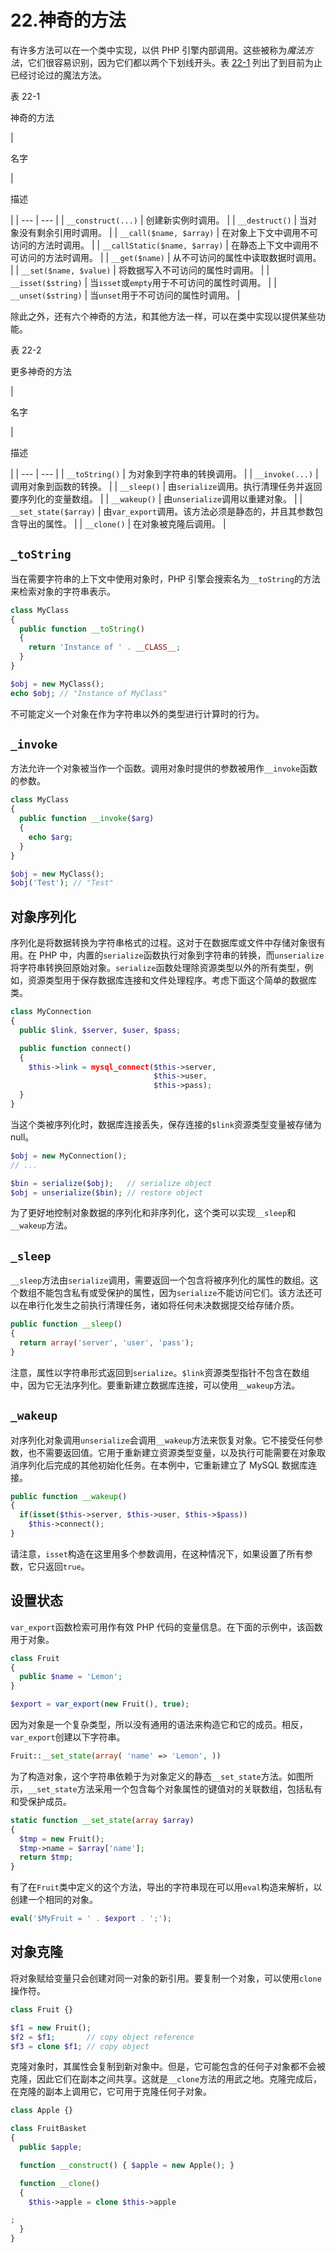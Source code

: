 # 22.神奇的方法

有许多方法可以在一个类中实现，以供 PHP 引擎内部调用。这些被称为*魔法方法*，它们很容易识别，因为它们都以两个下划线开头。表 [22-1](#Tab1) 列出了到目前为止已经讨论过的魔法方法。

表 22-1

神奇的方法

<colgroup><col class="tcol1 align-left"> <col class="tcol2 align-left"></colgroup> 
| 

名字

 | 

描述

 |
| --- | --- |
| `__construct(...)` | 创建新实例时调用。 |
| `__destruct()` | 当对象没有剩余引用时调用。 |
| `__call($name, $array)` | 在对象上下文中调用不可访问的方法时调用。 |
| `__callStatic($name, $array)` | 在静态上下文中调用不可访问的方法时调用。 |
| `__get($name)` | 从不可访问的属性中读取数据时调用。 |
| `__set($name, $value)` | 将数据写入不可访问的属性时调用。 |
| `__isset($string)` | 当`isset`或`empty`用于不可访问的属性时调用。 |
| `__unset($string)` | 当`unset`用于不可访问的属性时调用。 |

除此之外，还有六个神奇的方法，和其他方法一样，可以在类中实现以提供某些功能。

表 22-2

更多神奇的方法

<colgroup><col class="tcol1 align-left"> <col class="tcol2 align-left"></colgroup> 
| 

名字

 | 

描述

 |
| --- | --- |
| `__toString()` | 为对象到字符串的转换调用。 |
| `__invoke(...)` | 调用对象到函数的转换。 |
| `__sleep()` | 由`serialize`调用。执行清理任务并返回要序列化的变量数组。 |
| `__wakeup()` | 由`unserialize`调用以重建对象。 |
| `__set_state($array)` | 由`var_export`调用。该方法必须是静态的，并且其参数包含导出的属性。 |
| `__clone()` | 在对象被克隆后调用。 |

## `_toString`

当在需要字符串的上下文中使用对象时，PHP 引擎会搜索名为`__toString`的方法来检索对象的字符串表示。

```php
class MyClass
{
  public function __toString()
  {
    return 'Instance of ' . __CLASS__;
  }
}

$obj = new MyClass();
echo $obj; // "Instance of MyClass"

```

不可能定义一个对象在作为字符串以外的类型进行计算时的行为。

## `_invoke`

方法允许一个对象被当作一个函数。调用对象时提供的参数被用作`__invoke`函数的参数。

```php
class MyClass
{
  public function __invoke($arg)
  {
    echo $arg;
  }
}

$obj = new MyClass();
$obj('Test'); // "Test"

```

## 对象序列化

序列化是将数据转换为字符串格式的过程。这对于在数据库或文件中存储对象很有用。在 PHP 中，内置的`serialize`函数执行对象到字符串的转换，而`unserialize`将字符串转换回原始对象。`serialize`函数处理除资源类型以外的所有类型，例如，资源类型用于保存数据库连接和文件处理程序。考虑下面这个简单的数据库类。

```php
class MyConnection
{
  public $link, $server, $user, $pass;

  public function connect()
  {
    $this->link = mysql_connect($this->server,
                                $this->user,
                                $this->pass);
  }
}

```

当这个类被序列化时，数据库连接丢失，保存连接的`$link`资源类型变量被存储为 null。

```php
$obj = new MyConnection();
// ...

$bin = serialize($obj);   // serialize object
$obj = unserialize($bin); // restore object

```

为了更好地控制对象数据的序列化和非序列化，这个类可以实现`__sleep`和`__wakeup`方法。

## `_sleep`

`__sleep`方法由`serialize`调用，需要返回一个包含将被序列化的属性的数组。这个数组不能包含私有或受保护的属性，因为`serialize`不能访问它们。该方法还可以在串行化发生之前执行清理任务，诸如将任何未决数据提交给存储介质。

```php
public function __sleep()
{
  return array('server', 'user', 'pass');
}

```

注意，属性以字符串形式返回到`serialize`。`$link`资源类型指针不包含在数组中，因为它无法序列化。要重新建立数据库连接，可以使用`__wakeup`方法。

## `_wakeup`

对序列化对象调用`unserialize`会调用`__wakeup`方法来恢复对象。它不接受任何参数，也不需要返回值。它用于重新建立资源类型变量，以及执行可能需要在对象取消序列化后完成的其他初始化任务。在本例中，它重新建立了 MySQL 数据库连接。

```php
public function __wakeup()
{
  if(isset($this->server, $this->user, $this->$pass))
    $this->connect();
}

```

请注意，`isset`构造在这里用多个参数调用，在这种情况下，如果设置了所有参数，它只返回`true`。

## 设置状态

`var_export`函数检索可用作有效 PHP 代码的变量信息。在下面的示例中，该函数用于对象。

```php
class Fruit
{
  public $name = 'Lemon';
}

$export = var_export(new Fruit(), true);

```

因为对象是一个复杂类型，所以没有通用的语法来构造它和它的成员。相反，`var_export`创建以下字符串。

```php
Fruit::__set_state(array( 'name' => 'Lemon', ))

```

为了构造对象，这个字符串依赖于为对象定义的静态`__set_state`方法。如图所示，`__set_state`方法采用一个包含每个对象属性的键值对的关联数组，包括私有和受保护成员。

```php
static function __set_state(array $array)
{
  $tmp = new Fruit();
  $tmp->name = $array['name'];
  return $tmp;
}

```

有了在`Fruit`类中定义的这个方法，导出的字符串现在可以用`eval`构造来解析，以创建一个相同的对象。

```php
eval('$MyFruit = ' . $export . ';');

```

## 对象克隆

将对象赋给变量只会创建对同一对象的新引用。要复制一个对象，可以使用`clone`操作符。

```php
class Fruit {}

$f1 = new Fruit();
$f2 = $f1;       // copy object reference
$f3 = clone $f1; // copy object

```

克隆对象时，其属性会复制到新对象中。但是，它可能包含的任何子对象都不会被克隆，因此它们在副本之间共享。这就是`__clone`方法的用武之地。克隆完成后，在克隆的副本上调用它，它可用于克隆任何子对象。

```php
class Apple {}

class FruitBasket
{
  public $apple;

  function __construct() { $apple = new Apple(); }

  function __clone()
  {
    $this->apple = clone $this->apple

;
  }
}

```